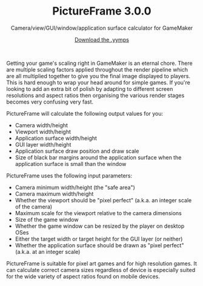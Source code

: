 <h1 align="center">PictureFrame 3.0.0</h1>

<p align="center">Camera/view/GUI/window/application surface calculator for GameMaker</p>

<p align="center"><a href="https://github.com/JujuAdams/PictureFrame/releases/">Download the .yymps</a></p>

&nbsp;

Getting your game's scaling right in GameMaker is an eternal chore. There are multiple scaling factors applied throughout the render pipeline which are all multiplied together to give you the final image displayed to players. This is hard enough to wrap your head around for simple games. If you're looking to add an extra bit of polish by adapting to different screen resolutions and aspect ratios then organising the various render stages becomes very confusing very fast.

PictureFrame will calculate the following output values for you:
- Camera width/height
- Viewport width/height
- Application surface width/height
- GUI layer width/height
- Application surface draw position and draw scale
- Size of black bar margins around the application surface when the application surface is small than the window

PictureFrame uses the following input parameters:
- Camera minimum width/height (the "safe area")
- Camera maximum width/height
- Whether the viewport should be "pixel perfect" (a.k.a. an integer scale of the camera)
- Maximum scale for the viewport relative to the camera dimensions
- Size of the game window
- Whether the game window can be resized by the player on desktop OSes
- Either the target width or target height for the GUI layer (or neither)
- Whether the application surface should be drawn as "pixel perfect" (a.k.a. at an integer scale)

PictureFrame is suitable for pixel art games and for high resolution games. It can calculate correct camera sizes regardless of device is especially suited for the wide variety of aspect ratios found on mobile devices.
